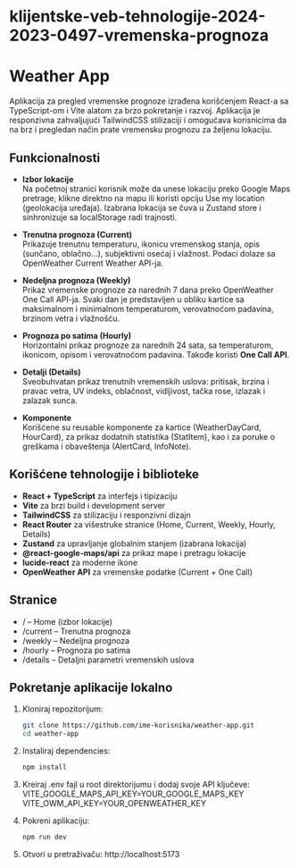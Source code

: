 # klijentske-veb-tehnologije-2024-2023-0497-vremenska-prognoza
# Weather App

Aplikacija za pregled vremenske prognoze izrađena korišćenjem React-a sa TypeScript-om i Vite alatom za brzo pokretanje i razvoj. Aplikacija je responzivna zahvaljujući TailwindCSS stilizaciji i omogućava korisnicima da na brz i pregledan način prate vremensku prognozu za željenu lokaciju.

## Funkcionalnosti

- **Izbor lokacije**  
  Na početnoj stranici korisnik može da unese lokaciju preko Google Maps pretrage, klikne direktno na mapu ili koristi opciju Use my location (geolokacija uređaja). Izabrana lokacija se čuva u Zustand store i sinhronizuje sa localStorage radi trajnosti.

- **Trenutna prognoza (Current)**  
  Prikazuje trenutnu temperaturu, ikonicu vremenskog stanja, opis (sunčano, oblačno…), subjektivni osećaj i vlažnost. Podaci dolaze sa OpenWeather Current Weather API-ja.

- **Nedeljna prognoza (Weekly)**  
  Prikaz vremenske prognoze za narednih 7 dana preko OpenWeather One Call API-ja. Svaki dan je predstavljen u obliku kartice sa maksimalnom i minimalnom temperaturom, verovatnoćom padavina, brzinom vetra i vlažnošću.

- **Prognoza po satima (Hourly)**  
  Horizontalni prikaz prognoze za narednih 24 sata, sa temperaturom, ikonicom, opisom i verovatnoćom padavina. Takođe koristi **One Call API**.

- **Detalji (Details)**  
  Sveobuhvatan prikaz trenutnih vremenskih uslova: pritisak, brzina i pravac vetra, UV indeks, oblačnost, vidljivost, tačka rose, izlazak i zalazak sunca.

- **Komponente**  
  Korišćene su reusable komponente za kartice (WeatherDayCard, HourCard), za prikaz dodatnih statistika (StatItem), kao i za poruke o greškama i obaveštenja (AlertCard, InfoNote).

## Korišćene tehnologije i biblioteke

- **React + TypeScript** za interfejs i tipizaciju
- **Vite** za brzi build i development server
- **TailwindCSS** za stilizaciju i responzivni dizajn
- **React Router** za višestruke stranice (Home, Current, Weekly, Hourly, Details)
- **Zustand** za upravljanje globalnim stanjem (izabrana lokacija)
- **@react-google-maps/api** za prikaz mape i pretragu lokacije
- **lucide-react** za moderne ikone
- **OpenWeather API** za vremenske podatke (Current + One Call)

## Stranice

- / – Home (izbor lokacije)
- /current – Trenutna prognoza
- /weekly – Nedeljna prognoza
- /hourly – Prognoza po satima
- /details – Detaljni parametri vremenskih uslova

## Pokretanje aplikacije lokalno

1. Kloniraj repozitorijum:
   ```bash
   git clone https://github.com/ime-korisnika/weather-app.git
   cd weather-app
   ```
2. Instaliraj dependencies:

   ```bash
   npm install
   ```

3. Kreiraj .env fajl u root direktorijumu i dodaj svoje API ključeve:
   VITE_GOOGLE_MAPS_API_KEY=YOUR_GOOGLE_MAPS_KEY
   VITE_OWM_API_KEY=YOUR_OPENWEATHER_KEY

4. Pokreni aplikaciju:

   ```bash
   npm run dev
   ```

5. Otvori u pretraživaču:
   http://localhost:5173
